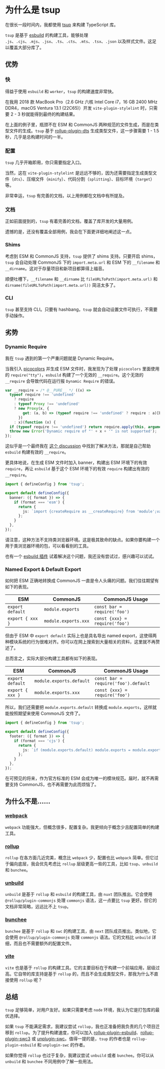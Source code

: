 # 为什么是 tsup

在很长一段时间内，我都使用 [tsup](https://github.com/egoist/tsup) 来构建 TypeScript 库。

`tsup` 是基于 [esbuild](https://github.com/evanw/esbuild) 的构建工具，能够处理 `.js`、`.cjs`、`.mjs`、`.jsx`、`.ts`、`.cts`、`.mts`、`.tsx`、`.json` 以及样式文件。这足以覆盖大部分库了。

## 优势

### 快

得益于使用 `esbuild` 和 `worker`，`tsup` 的构建速度非常快。

在我用 2018 款 MacBook Pro（2.6 GHz 六核 Intel Core i7，16 GB 2400 MHz DDR4，macOS Ventura 13.1 (22C65)）开发 `vite-plugin-stylelint` 时，只需要 2 - 3 秒就能得到最终的构建结果。

在上面的例子里，瓶颈不在 ESM 和 CommonJS 两种规范的文件生成，而是在类型文件的生成。`tsup` 基于 [rollup-plugin-dts](https://github.com/Swatinem/rollup-plugin-dts) 生成类型文件，这一步骤需要 1 - 1.5 秒，几乎是总构建时间的一半。

### 配置

`tsup` 几乎开箱即用，你只需要指定入口。

当然，这在 `vite-plugin-stylelint` 是远远不够的，因为还需要指定生成类型文件（`dts`）、压缩文件（`minify`）、代码分割（`splitting`）、目标环境（`target`）等。

非常幸运，`tsup` 有完善的文档，以上用例都在文档中有所提及。

### 文档

正如前面提到的，`tsup` 有着完善的文档，覆盖了库开发的大量用例。

遗憾的是，还没有覆盖全部用例，我会在下面更详细地阐述这一点。

### Shims

考虑到 ESM 和 CommonJS 支持，`tsup` 提供了 shims 支持。只要开启 shims，`tsup` 会自动处理 CommonJS 下的 `import.meta.url` 和 ESM 下的 `__filename` 和 `__dirname`。这对于存量项目和新项目都算得上福音。

顺便吐槽下，`__filename` 和 `__dirname` 比 `fileURLToPath(import.meta.url)` 和 `dirname(fileURLToPath(import.meta.url))` 简洁太多了。

### CLI

`tsup` 甚至支持 CLI。只要有 hashbang，`tsup` 就会自动设置文件可执行，不需要手动操作。

## 劣势

### Dynamic Require

我在 `tsup` 遇到的第一个严重问题就是 Dynamic Require。

当我引入 [picocolors](https://github.com/alexeyraspopov/picocolors) 并生成 ESM 文件时，我发现为了处理 `picocolors` 里面使用的 `require("tty")`，`esbuild` 构建了一个无效的 `__require`。这个无效的 `__require` 会导致代码在运行报 `Dynamic Require` 的错误。

```javascript
var __require = /* @__PURE__ */ ((x) =>
  typeof require !== 'undefined'
    ? require
    : typeof Proxy !== 'undefined'
    ? new Proxy(x, {
        get: (a, b) => (typeof require !== 'undefined' ? require : a)[b],
      })
    : x)(function (x) {
  if (typeof require !== 'undefined') return require.apply(this, arguments);
  throw new Error('Dynamic require of "' + x + '" is not supported');
});
```

这似乎是一个最终我在 [这个 discussion](https://github.com/egoist/tsup/discussions/505) 中找到了解决方法，那就是自己帮助 `esbuild` 构建有效的 `__require`。

更具体地说，在生成 ESM 文件时加入 banner，构建出 ESM 环境下的有效 `require`，再让 `esbuild` 基于这个 ESM 环境下的有效 `require` 构建出有效的 `__require`。

```typescript
import { defineConfig } from 'tsup';

export default defineConfig({
  banner: ({ format }) => {
    if (format === 'esm') {
      return {
        js: `import {createRequire as __createRequire} from 'module';var require=__createRequire(import\.meta.url);`,
      };
    }
  },
});
```

请注意，这种方法不支持类浏览器环境。这是极其致命的缺点。如果你要构建一个用于类浏览器环境的包，可以看看别的工具。

也有一个 [esbuild 插件](https://github.com/hyrious/esbuild-plugin-commonjs) 试着解决这个问题，我还没有尝试过，感兴趣可以试试。

### Named Export & Default Export

如何把 ESM 正确地转换成 CommonJS 一直是令人头痛的问题。我们往往期望有如下的表现。

| ESM              | CommonJS             | CommonJS Usage                 |
| ---------------- | -------------------- | ------------------------------ |
| `export default` | `module.exports`     | `const bar = require('foo')`   |
| `export { xxx }` | `module.exports.xxx` | `const {xxx} = require('foo')` |

但由于 ESM 中 `export default` 实际上也是具名导出 named export，这使得两种模块系统的行为很难对齐。你可以在网上搜索到大量相关的资料，这里就不再赘述了。

总而言之，实际大部分构建工具都有如下的表现。

| ESM              | CommonJS                 | CommonJS Usage                       |
| ---------------- | ------------------------ | ------------------------------------ |
| `export default` | `module.exports.default` | `const bar = require('foo').default` |
| `export { xxx }` | `module.exports.xxx`     | `const {xxx} = require('foo')`       |

所以，我们还需要把 `module.exports.default` 转换成 `module.exports`，这样就能按照期望来使用 CommonJS 文件了。

```typescript
import { defineConfig } from 'tsup';

export default defineConfig({
  footer: ({ format }) => {
    if (format === 'cjs') {
      return {
        js: `if (module.exports.default) module.exports = module.exports.default;`,
      };
    }
  },
});
```

在可预见的将来，作为官方标准的 ESM 会成为唯一的模块规范。届时，就不再需要支持 CommonJS，也不再需要为此而烦恼了。

## 为什么不是……

### [webpack](https://webpack.js.org/)

`webpack` 功能强大，但概念很多，配置复杂。我更倾向于概念少且配置简单的构建工具。

### [rollup](https://rollupjs.org/)

`rollup` 在各方面几近完美，概念比 `webpack` 少，配置也比 `webpack` 简单。但它过于偏向底层，我会优先考虑比 `rollup` 层级更高一些的工具，比如 `tsup`、`unbuild` 和 `bunchee`。

### [unbuild](https://github.com/unjs/unbuild)

`unbuild` 是基于 `rollup` 和 `esbuild` 的构建工具，由 `nuxt` 团队推出。它会使用 `@rollup/plugin-commonjs` 处理 `commonjs` 语法，这一点要比 `tsup` 更好。但它的文档非常简略，远远比不上 `tsup`。

### [bunchee](https://github.com/huozhi/bunchee)

`bunchee` 是基于 `rollup` 和 `swc` 的构建工具，由 `next` 团队成员推出。类似地，它会使用 `@rollup/plugin-commonjs` 处理 `commonjs` 语法。它的文档比 `unbuild` 详细，而且也不需要额外的配置文件。

### [vite](https://cn.vitejs.dev/)

`vite` 也是基于 `rollup` 的构建工具。它的主要目标在于构建一个前端应用，层级过高。它自带的库支持是基于 `rollup` 的，而且不会生成类型文件，那我为什么不直接使用 `rollup` 呢？

## 总结

`tsup` 足够简单，对用户友好。如果只需要考虑 `node` 环境，我认为它是打包库的最优选择。

如果 `tsup` 不能满足需求，我建议尝试 `rollup`，我也正准备把我负责的几个项目迁移到 `rollup`。为了提升构建速度，你可以加入 [rollup-plugin-esbuild](https://github.com/egoist/rollup-plugin-esbuild)、[rollup-plugin-swc3](https://github.com/SukkaW/rollup-plugin-swc) 或 [unplugin-swc](https://github.com/egoist/unplugin-swc)。值得一提的是，`tsup` 的作者也是 `rollup-plugin-esbuild` 和 `unplugin-swc` 的作者。

如果你觉得 `rollup` 也过于复杂，我建议尝试 `unbuild` 或者 `bunchee`。你可以从 `unbuild` 和 `bunchee` 不同用例中了解一些用法。

